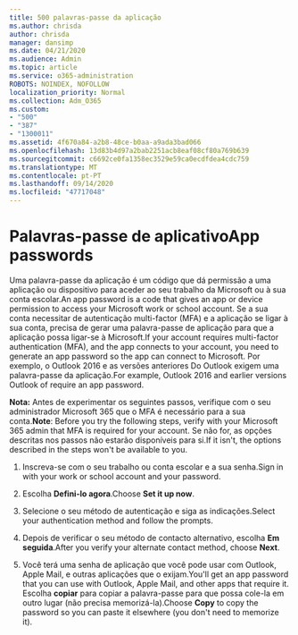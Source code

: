 ```yaml
---
title: 500 palavras-passe da aplicação
ms.author: chrisda
author: chrisda
manager: dansimp
ms.date: 04/21/2020
ms.audience: Admin
ms.topic: article
ms.service: o365-administration
ROBOTS: NOINDEX, NOFOLLOW
localization_priority: Normal
ms.collection: Adm_O365
ms.custom:
- "500"
- "387"
- "1300011"
ms.assetid: 4f670a84-a2b8-48ce-b0aa-a9ada3bad066
ms.openlocfilehash: 13d83b4d97a2bab2251acb8eaf08cf80a769b639
ms.sourcegitcommit: c6692ce0fa1358ec3529e59ca0ecdfdea4cdc759
ms.translationtype: MT
ms.contentlocale: pt-PT
ms.lasthandoff: 09/14/2020
ms.locfileid: "47717048"
---
```

# <a name="app-passwords"></a><span data-ttu-id="d2018-102">Palavras-passe de aplicativo</span><span class="sxs-lookup"><span data-stu-id="d2018-102">App passwords</span></span>

<span data-ttu-id="d2018-103">Uma palavra-passe da aplicação é um código que dá permissão a uma aplicação ou dispositivo para aceder ao seu trabalho da Microsoft ou à sua conta escolar.</span><span class="sxs-lookup"><span data-stu-id="d2018-103">An app password is a code that gives an app or device permission to access your Microsoft work or school account.</span></span> <span data-ttu-id="d2018-104">Se a sua conta necessitar de autenticação multi-factor (MFA) e a aplicação se ligar à sua conta, precisa de gerar uma palavra-passe de aplicação para que a aplicação possa ligar-se à Microsoft.</span><span class="sxs-lookup"><span data-stu-id="d2018-104">If your account requires multi-factor authentication (MFA), and the app connects to your account, you need to generate an app password so the app can connect to Microsoft.</span></span> <span data-ttu-id="d2018-105">Por exemplo, o Outlook 2016 e as versões anteriores Do Outlook exigem uma palavra-passe da aplicação.</span><span class="sxs-lookup"><span data-stu-id="d2018-105">For example, Outlook 2016 and earlier versions Outlook of require an app password.</span></span>

 <span data-ttu-id="d2018-106">**Nota:** Antes de experimentar os seguintes passos, verifique com o seu administrador Microsoft 365 que o MFA é necessário para a sua conta.</span><span class="sxs-lookup"><span data-stu-id="d2018-106">**Note**: Before you try the following steps, verify with your Microsoft 365 admin that MFA is required for your account.</span></span> <span data-ttu-id="d2018-107">Se não for, as opções descritas nos passos não estarão disponíveis para si.</span><span class="sxs-lookup"><span data-stu-id="d2018-107">If it isn't, the options described in the steps won't be available to you.</span></span>

1. <span data-ttu-id="d2018-108">Inscreva-se com o seu trabalho ou conta escolar e a sua senha.</span><span class="sxs-lookup"><span data-stu-id="d2018-108">Sign in with your work or school account and your password.</span></span>

2. <span data-ttu-id="d2018-109">Escolha **Defini-lo agora**.</span><span class="sxs-lookup"><span data-stu-id="d2018-109">Choose **Set it up now**.</span></span>

3. <span data-ttu-id="d2018-110">Selecione o seu método de autenticação e siga as indicações.</span><span class="sxs-lookup"><span data-stu-id="d2018-110">Select your authentication method and follow the prompts.</span></span>

4. <span data-ttu-id="d2018-111">Depois de verificar o seu método de contacto alternativo, escolha **Em seguida**.</span><span class="sxs-lookup"><span data-stu-id="d2018-111">After you verify your alternate contact method, choose **Next**.</span></span>

5. <span data-ttu-id="d2018-112">Você terá uma senha de aplicação que você pode usar com Outlook, Apple Mail, e outras aplicações que o exijam.</span><span class="sxs-lookup"><span data-stu-id="d2018-112">You'll get an app password that you can use with Outlook, Apple Mail, and other apps that require it.</span></span> <span data-ttu-id="d2018-113">Escolha **copiar** para copiar a palavra-passe para que possa cole-la em outro lugar (não precisa memorizá-la).</span><span class="sxs-lookup"><span data-stu-id="d2018-113">Choose **Copy** to copy the password so you can paste it elsewhere (you don't need to memorize it).</span></span>
